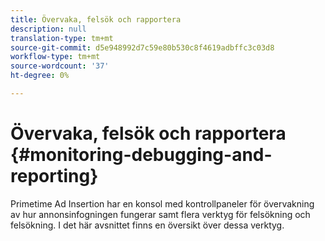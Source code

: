 ```yaml
---
title: Övervaka, felsök och rapportera
description: null
translation-type: tm+mt
source-git-commit: d5e948992d7c59e80b530c8f4619adbffc3c03d8
workflow-type: tm+mt
source-wordcount: '37'
ht-degree: 0%

---
```



# Övervaka, felsök och rapportera {#monitoring-debugging-and-reporting}

Primetime Ad Insertion har en konsol med kontrollpaneler för övervakning av hur annonsinfogningen fungerar samt flera verktyg för felsökning och felsökning. I det här avsnittet finns en översikt över dessa verktyg.

